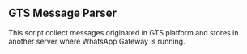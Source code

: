 ## GTS Message Parser

This script collect messages originated in GTS platform and stores in another server where WhatsApp Gateway is running.
